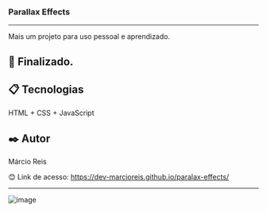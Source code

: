 ### Parallax Effects

---

Mais um projeto para uso pessoal e aprendizado.

## 🚀 Finalizado.

## 📋 Tecnologias
HTML + CSS + JavaScript

## ✒️ Autor
Márcio Reis

😊 Link de acesso: https://dev-marcioreis.github.io/paralax-effects/

---
![image](https://user-images.githubusercontent.com/122680054/213167465-e3558e6f-af2c-4eb4-95d6-eb6433e2b722.png)
